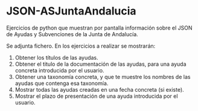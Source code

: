 # JSON-ASJuntaAndalucia
Ejercicios de python que muestran por pantalla información sobre el JSON de Ayudas y Subvenciones de la Junta de Andalucía.

Se adjunta fichero. En los ejercicios a realizar se mostrarán:

1. Obtener los títulos de las ayudas.
2. Obtener el titulo de la documentación de las ayudas, para una ayuda concreta
introducida por el usuario.
3. Obtener una taxonomía concreta, y que te muestre los nombres de las ayudas que
contenga esa taxonomía.
4. Mostrar todas las ayudas creadas en una fecha concreta (si existe).
5. Mostrar el plazo de presentación de una ayuda introducida por el usuario.



